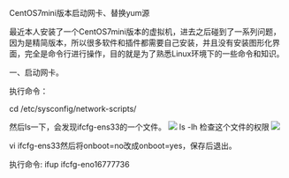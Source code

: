 CentOS7mini版本启动网卡、替换yum源

最近本人安装了一个CentOS7mini版本的虚拟机，进去之后碰到了一系列问题，因为是精简版本，所以很多软件和插件都需要自己安装，并且没有安装图形化界面，完全是命令行进行操作，目的就是为了熟悉Linux环境下的一些命令和知识。


一、启动网卡。

执行命令：

cd /etc/sysconfig/network-scripts/

然后ls一下，会发现ifcfg-ens33的一个文件。
![](http://bgimage.oss-cn-qingdao.aliyuncs.com/jinfei/github/Screen%20Shot%202016-12-31%20at%203.47.51%20AM.png)
ls -lh 检查这个文件的权限
![](http://bgimage.oss-cn-qingdao.aliyuncs.com/jinfei/github/Screen%20Shot%202016-12-31%20at%203.40.59%20AM.png)

vi ifcfg-ens33然后将onboot=no改成onboot=yes，保存后退出。

执行命令: ifup ifcfg-eno16777736 